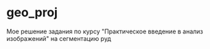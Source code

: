 # geo_proj
Мое решение задания по курсу "Практическое введение в анализ изображений" на сегментацию руд

